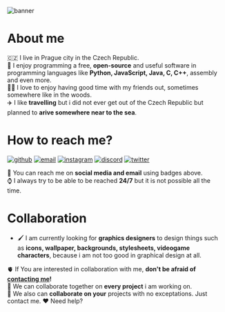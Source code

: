 ![banner](https://user-images.githubusercontent.com/93037688/182573005-eecdd57f-121a-475c-ad6b-96088072d387.png)
# About me
🇨🇿 I live in Prague city in the Czech Republic.  
👀 I enjoy programming a free, **open-source** and useful software in programming languages like **Python, JavaScript, Java, C, C++**, assembly and even more.  
🚶‍♂️ I love to enjoy having good time with my friends out, sometimes somewhere like in the woods.  
✈️ I like **travelling** but i did not ever get out of the Czech Republic but planned to **arive somewhere near to the sea**.

# How to reach me?
[![github](https://img.shields.io/badge/GitHub-000000?style=for-the-badge&logo=GitHub&logoColor=white)](https://github.com/COOKIE-1816)
[![email](https://img.shields.io/badge/Email-ff0000?style=for-the-badge&logo=Gmail&logoColor=white)](mailto:1816.cookie1816@gmail.com)
[![instagram](https://img.shields.io/badge/Instagram-8a3ab9?style=for-the-badge&logo=Instagram&logoColor=white)](https://www.instagram.com/cookie_1816_/)
[![discord](https://img.shields.io/badge/Discord-7289d9?style=for-the-badge&logo=Discord&logoColor=white)](https://discord.gg/user/COOKIE#1816)
[![twitter](https://img.shields.io/badge/Twitter-1da1f2?style=for-the-badge&logo=Twitter&logoColor=white)](https://www.instagram.com/cookie_1816_/)

📎 You can reach me on **social media and email** using badges above.  
⌚ I always try to be able to be reached **24/7** but it is not possible all the time.

<!---
- 👋 Hi, I’m @COOKIE-1816
- 👀 I’m interested in js, python, C, C++, C#, java, bash
- 🌱 I’m currently learning R and Go
- 💞️ I’m looking to collaborate on workspaces
- 📫 How to reach me: On email 1816cookie.1816@gmail.com or on discord, COOKIE#1816
I am now working on JavaScript framework, workspaces, Python AI bot and on my discord.js bot
COOKIE-1816/COOKIE-1816 is a ✨ special ✨ repository because its `README.md` (this file) appears on your GitHub profile.
You can click the Preview link to take a look at your changes.
--->

# Collaboration
- 🖌️ I am currently looking for **graphics designers** to design things such as **icons, wallpaper, backgrounds, stylesheets, videogame characters**, because i am not too good in graphical design at all.

🫀 If You are interested in collaboration with me, **don't be afraid of [contacting me](https://github.com/COOKIE-1816/COOKIE-1816/edit/main/README.md#how-to-reach-me)!**  
📂 We can collaborate together on **every project** i am working on.  
💞 We also can **collaborate on your** projects with no exceptations. Just contact me.
❤️ Need help?
